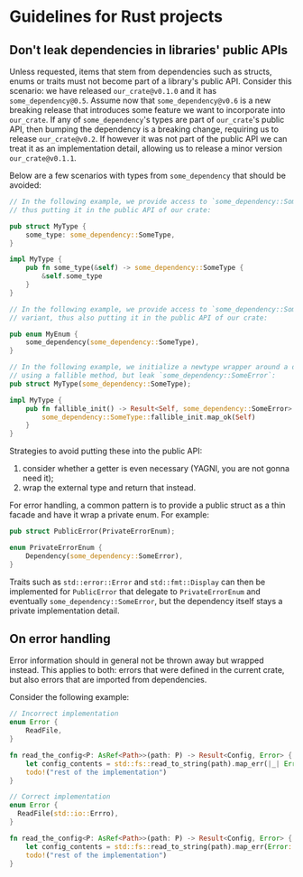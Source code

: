 # Guidelines for Rust projects

## Don't leak dependencies in libraries' public APIs

Unless requested, items that stem from dependencies such as structs, enums or traits must not become part of a library's public API.
Consider this scenario: we have released `our_crate@v0.1.0` and it has `some_dependency@0.5`. Assume now that `some_dependency@v0.6` is
a new breaking release that introduces some feature we want to incorporate into `our_crate`. If any of `some_dependency`'s types are
part of `our_crate`'s public API, then bumping the dependency is a breaking change, requiring us to release `our_crate@v0.2`. If however
it was not part of the public API we can treat it as an implementation detail, allowing us to release a minor version `our_crate@v0.1.1`.

Below are a few scenarios with types from `some_dependency` that should be avoided:

```rust
// In the following example, we provide access to `some_dependency::SomeType` via a getter,
// thus putting it in the public API of our crate:

pub struct MyType {
    some_type: some_dependency::SomeType,
}

impl MyType {
    pub fn some_type(&self) -> some_dependency::SomeType {
        &self.some_type
    }
}

// In the following example, we provide access to `some_dependency::SomeType` through an enum
// variant, thus also putting it in the public API of our crate:

pub enum MyEnum {
    some_dependency(some_dependency::SomeType),
}

// In the following example, we initialize a newtype wrapper around a dependency's type
// using a fallible method, but leak `some_dependency::SomeError`:
pub struct MyType(some_dependency::SomeType);

impl MyType {
    pub fn fallible_init() -> Result<Self, some_dependency::SomeError> {
        some_dependency::SomeType::fallible_init.map_ok(Self)
    }
}
```

Strategies to avoid putting these into the public API:

1. consider whether a getter is even necessary (YAGNI, you are not gonna need it);
2. wrap the external type and return that instead.

For error handling, a common pattern is to provide a public  struct as a thin facade and have it
wrap a private enum. For example:

```rust
pub struct PublicError(PrivateErrorEnum);

enum PrivateErrorEnum {
    Dependency(some_dependency::SomeError),
}
```

Traits such as `std::error::Error` and `std::fmt::Display` can then be implemented for `PublicError` that
delegate to `PrivateErrorEnum` and eventually `some_dependency::SomeError`, but the dependency itself
stays a private implementation detail.

## On error handling

Error information should in general not be thrown away but wrapped instead. This applies to both: errors
that were defined in the current crate, but also errors that are imported from dependencies.

Consider the following example:

```rust
// Incorrect implementation
enum Error {
    ReadFile,
}

fn read_the_config<P: AsRef<Path>>(path: P) -> Result<Config, Error> {
    let config_contents = std::fs::read_to_string(path).map_err(|_| Error::ReadFile)?;
    todo!("rest of the implementation")
}

// Correct implementation
enum Error {
  ReadFile(std::io::Errro),
}

fn read_the_config<P: AsRef<Path>>(path: P) -> Result<Config, Error> {
    let config_contents = std::fs::read_to_string(path).map_err(Error::ReadFile)?;
    todo!("rest of the implementation")
}
```
